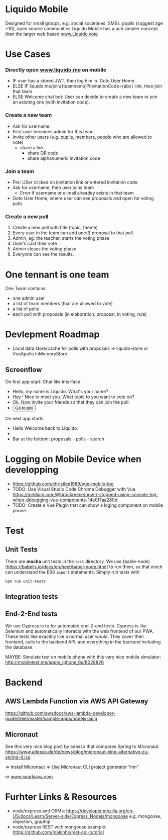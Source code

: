 # Liquido Mobile

Designed for small groups, e.g. social societeies, SMEs, pupils (suggest age >10), open source communities
Liquido Mobile has a uch simpler concept than the larger web based www.Liquido.vote

# Use Cases

### Directly open www.liquido.me on mobile

 * IF user has a stored JWT, then log him in. Goto User Home.
 * ELSE IF liquido.me/join/{teamname}?invitationCode={abc} link, then join that team
 * ELSE Welcome chat bot: User can decide to create a new team or join an existing one (with invitation code).

### Create a new team

 * Ask for username.
 * First user becomes admin for this team
 * Invite other users (e.g. pupils, members, people who are allowed to vote)
   * share a link
	 * share QR code
	 * share alphanumeric invitation code

### Join a team

 * Pre: USer clicked on invitation link or entered invitation code
 * Ask for username, then user joins team
   * Error if username or e-mail alreadey exists in that team
 * Goto User Home, where user can see proposals and open for voting polls

### Create a new poll

 1. Create a new poll with title (topic, theme)
 3. Every user in the team can add one(!) proposal to that poll
 4. Admin, eg. the teacher, starts the voting phase
 5. User's cast their vote
 6. Admin closes the voting phase
 7. Everyone can see the results.

# One tennant is one team

One Team contains:
 * one admin user
 * a list of team members (that are allowed to vote)
 * a list of polls
 * each poll with proposals (in elaboration, proposal, in voting, rule)


# Devlepment Roadmap

 * Local data store/cache for polls with proposals => liquido-store or VueApollo InMemoryStore

## Screenflow

On first app start: Chat like interface.

 * Hello, my name is Liquido. What's your name?
 * Hey <name>! Nice to meet you. What topic to you want to vote on? 
 * Ok. Now invite your friends so that they can join the poll.   <link> <QR-code>
 * <button>Go to poll

On next app starts

 * Hello <name> Welcome back to Liquido.
 * <userhome>
 * Bar at the bottom: proposals - polls - search


# Logging on Mobile Device when developping

 * https://github.com/christlee1989/vue-mobile-log
 * TODO: Use Visual Studio Code Chrome Debugger with Vue  https://medium.com/@brockreece/how-i-stopped-using-console-log-when-debugging-vue-components-14e0f7aa280d
 * TODO: Create a Vue Plugin that can show a loging component on mobile phone.

# Test

## Unit Tests

There are **mocha** unit tests in the `test` directory. We use (bable-node)[https://babeljs.io/docs/en/next/babel-node.html] to run them, so that moch can understand the ES6 `import` statements. Simply run tests with

    npm run unit-tests

## Integration tests

## End-2-End tests

We use Cypress.io to for automated end-2-end tests. Cypress is like Selenium and automatically interacts with the web frontend of our PWA. These tests like exactkly like a normal user would. They cover then frontend, calls to the backend API, and everything in the backend including the database.




MAYBE: Simulate test on mobile phone with this very nice mobile simulator: http://mobiletest.me/apple_iphone_6s/8028826 





# Backend

## AWS Lambda Function via AWS API Gateway

https://github.com/awsdocs/aws-lambda-developer-guide/tree/master/sample-apps/nodejs-apig

## Micronaut

See this very nice blog post by adesso that compares Spring to Micronaut.
https://www.adesso.de/de/news/blog/micronaut-eine-alternative-zu-spring-4.jsp

=> Install Micronaut
=> Use Micronaut CLI project generator "mn" 




or  www.sparkjava.com

# Furhter Links & Resources

 * node/express and ORMs:  https://developer.mozilla.org/en-US/docs/Learn/Server-side/Express_Nodejs/mongoose   e.g. mongoose, objection, graphql
 * node/express REST with mongoose example:  https://github.com/makinhs/rest-api-tutorial 